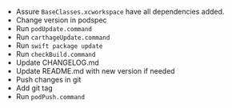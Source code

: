 - Assure `BaseClasses.xcworkspace` have all dependencies added.
- Change version in podspec
- Run `podUpdate.command`
- Run `carthageUpdate.command`
- Run `swift package update`
- Run `checkBuild.command`
- Update CHANGELOG.md
- Update README.md with new version if needed
- Push changes in git
- Add git tag
- Run `podPush.command`
